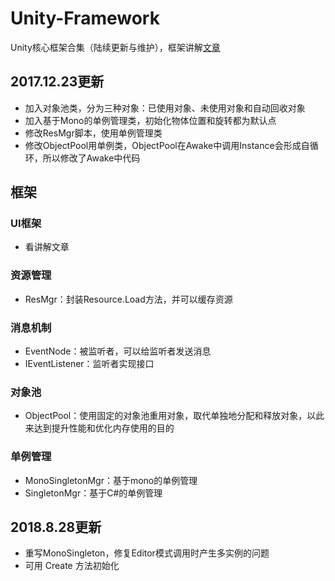 # Unity-Framework
Unity核心框架合集（陆续更新与维护），框架讲解[文章](http://www.cnblogs.com/SHOR/p/6672185.html)

## 2017.12.23更新
* 加入对象池类，分为三种对象：已使用对象、未使用对象和自动回收对象
* 加入基于Mono的单例管理类，初始化物体位置和旋转都为默认点
* 修改ResMgr脚本，使用单例管理类
* 修改ObjectPool用单例类，ObjectPool在Awake中调用Instance会形成自循环，所以修改了Awake中代码

## 框架
### UI框架
* 看讲解文章

### 资源管理
* ResMgr：封装Resource.Load方法，并可以缓存资源

### 消息机制
* EventNode：被监听者，可以给监听者发送消息
* IEventListener：监听者实现接口

### 对象池
* ObjectPool：使用固定的对象池重用对象，取代单独地分配和释放对象，以此来达到提升性能和优化内存使用的目的

### 单例管理
* MonoSingletonMgr：基于mono的单例管理
* SingletonMgr：基于C#的单例管理

## 2018.8.28更新
* 重写MonoSingleton，修复Editor模式调用时产生多实例的问题
* 可用 Create 方法初始化

